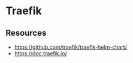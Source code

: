 # Traefik

## Resources
 - https://github.com/traefik/traefik-helm-chart/
 - https://doc.traefik.io/


